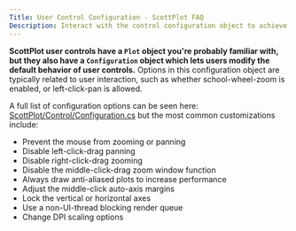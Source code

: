 ```yaml
---
Title: User Control Configuration - ScottPlot FAQ
Description: Interact with the control configuration object to achieve advanced customizations of user control style and behavior
---
```


**ScottPlot user controls have a `Plot` object you're probably familiar with, but they also have a `Configuration` object which lets users modify the default behavior of user controls.** Options in this configuration object are typically related to user interaction, such as whether school-wheel-zoom is enabled, or left-click-pan is allowed.

A full list of configuration options can be seen here: [ScottPlot/Control/Configuration.cs](https://github.com/ScottPlot/ScottPlot/blob/main/src/ScottPlot4/ScottPlot/Control/Configuration.cs) but the most common customizations include:

* Prevent the mouse from zooming or panning
* Disable left-click-drag panning
* Disable right-click-drag zooming
* Disable the middle-click-drag zoom window function
* Always draw anti-aliased plots to increase performance
* Adjust the middle-click auto-axis margins
* Lock the vertical or horizontal axes
* Use a non-UI-thread blocking render queue
* Change DPI scaling options